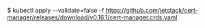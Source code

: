 $ kubectl apply --validate=false -f https://github.com/jetstack/cert-manager/releases/download/v0.16.1/cert-manager.crds.yaml
